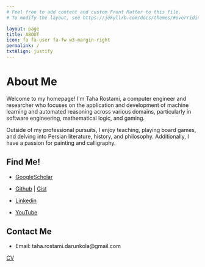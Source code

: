 ```yaml
---
# Feel free to add content and custom Front Matter to this file.
# To modify the layout, see https://jekyllrb.com/docs/themes/#overriding-theme-defaults

layout: page
title: ABOUT
icon: fa fa-user fa-fw w3-margin-right
permalink: /
txtAlign: justify
---
```


# About Me

Welcome to my homepage! I'm Taha Rostami, a computer engineer and researcher who focuses on the application and development of machine learning and automated reasoning across various domains, particularly in software engineering, mathematical logic, and gaming.

Outside of my professional pursuits, I enjoy teaching, playing board games, and delving into Persian literature, history, and philosophy. Additionally, I have a passion for painting and calligraphy.

<div class="w3-row">
  <div class="w3-col l6 m6 s12 w3">
    <h2 id="Find Me!">Find Me!</h2>
    <ul>
      <li><p><a href="https://scholar.google.com/citations?user=Uy6gXbIAAAAJ&hl=en&oi=ao">GoogleScholar</a></p></li>
      <li><p><a href="https://github.com/TahaRostami">Github</a> | <a href="https://gist.github.com/TahaRostami">Gist</a></p></li>
      <li><p><a href="https://www.linkedin.com/in/taha-rostami-3079881a9/">Linkedin</a></p></li>
      <li><p><a href="https://www.youtube.com/channel/UCGwibcvlE-9tpzvIZMdfiZg">YouTube</a></p></li>
    </ul>
  </div>
  <div class="w3-col l6 m6 s12 w3">
    <h2 id="Contact Me">Contact Me</h2>
      <ul>
        <li><p>Email: taha.rostami.darunkola@gmail.com</p></li>
      </ul>
  </div>
</div>

<a href="https://github.com/TahaRostami/TahaRostami.github.io/raw/main/files/CV.pdf" class="w3-button w3-white w3-border w3-border-indigo w3-round-large w3-text-blue">CV</a>
<!--
<a href="https://raw.githubusercontent.com/TahaRostami/TahaRostami.github.io/main/files/VizCV.pdf" class="w3-button w3-white w3-border w3-border-indigo w3-round-large w3-text-blue">Visual CV</a>
-->






